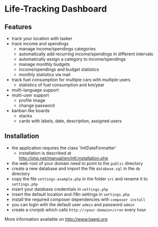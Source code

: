 # Life-Tracking Dashboard

## Features

* track your location with tasker
* track income and spendings
  * manage income/spendings categories
  * automatically add recurring income/spendings in different intervals
  * automatically assign a category to income/spendings
  * manage monthly budgets
  * income/spendings and budget statistics
  * monthly statistics via mail
* track fuel consumption for multiple cars with multiple users 
  * statistics of fuel consumption and km/year
* multi-language support
* multi-user support
  * profile image
  * change password
* kanban like boards 
  * stacks
  * cards with labels, date, description, assigned users

## Installation

* the application requires the class 'IntlDateFormatter'
  * installation is described at http://php.net/manual/en/intl.installation.php
* the web-root of your domain need to point to the ``public`` directory
* create a new database and import the file ``database.sql`` in the ``db`` directory
* copy the file ``settings.example.php`` in the folder ``src`` and rename it to ``settings.php``
* insert your database credentials in ``settings.php``
* insert the default location and i18n settings in ``settings.php``
* install the required composer dependencies with ``composer install``
* you can login with the default user ``admin`` and password ``admin``
* create a cronjob which calls ``http://<your-domain>/cron`` every hour


More information available on http://www.haegi.org
